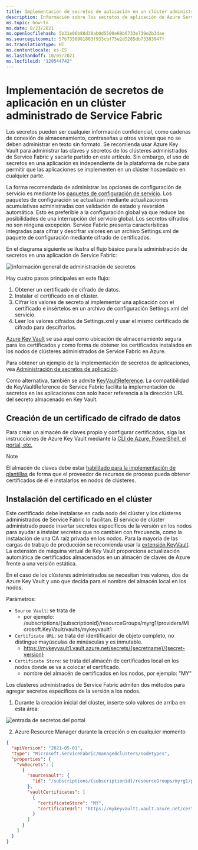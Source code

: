 ```yaml
---
title: Implementación de secretos de aplicación en un clúster administrado de Service Fabric
description: Información sobre los secretos de aplicación de Azure Service Fabric y cómo implementarlos en un clúster administrado
ms.topic: how-to
ms.date: 8/23/2021
ms.openlocfilehash: 5b31e06b88d38ab0d5500e69b6733e739e2b3dae
ms.sourcegitcommit: 57b7356981803f933cbf75e2d5285db73383947f
ms.translationtype: HT
ms.contentlocale: es-ES
ms.lasthandoff: 10/05/2021
ms.locfileid: "129544742"
---
```

# <a name="deploy-application-secrets-to-a-service-fabric-managed-cluster"></a>Implementación de secretos de aplicación en un clúster administrado de Service Fabric

Los secretos pueden ser cualquier información confidencial, como cadenas de conexión de almacenamiento, contraseñas u otros valores que no se deben administrar en texto sin formato. Se recomienda usar Azure Key Vault para administrar las claves y secretos de los clústeres administrados de Service Fabric y sacarle partido en este artículo. Sin embargo, el *uso* de secretos en una aplicación es independiente de la plataforma de nube para permitir que las aplicaciones se implementen en un clúster hospedado en cualquier parte.

La forma recomendada de administrar las opciones de configuración de servicio es mediante los [paquetes de configuración de servicio][config-package]. Los paquetes de configuración se actualizan mediante actualizaciones acumulativas administradas con validación de estado y reversión automática. Esto es preferible a la configuración global ya que reduce las posibilidades de una interrupción del servicio global. Los secretos cifrados no son ninguna excepción. Service Fabric presenta características integradas para cifrar y descifrar valores en un archivo Settings.xml de paquete de configuración mediante cifrado de certificados.

En el diagrama siguiente se ilustra el flujo básico para la administración de secretos en una aplicación de Service Fabric:

![información general de administración de secretos][overview]

Hay cuatro pasos principales en este flujo:

1. Obtener un certificado de cifrado de datos.
2. Instalar el certificado en el clúster.
3. Cifrar los valores de secreto al implementar una aplicación con el certificado e insértelos en un archivo de configuración Settings.xml del servicio.
4. Leer los valores cifrados de Settings.xml y usar el mismo certificado de cifrado para descifrarlos. 

[Azure Key Vault][key-vault-get-started] se usa aquí como ubicación de almacenamiento segura para los certificados y como forma de obtener los certificados instalados en los nodos de clústeres administrados de Service Fabric en Azure.

Para obtener un ejemplo de la implementación de secretos de aplicaciones, vea [Administración de secretos de aplicación](service-fabric-application-secret-management.md).

Como alternativa, también se admite [KeyVaultReference](service-fabric-keyvault-references.md). La compatibilidad de KeyVaultReference de Service Fabric facilita la implementación de secretos en las aplicaciones con solo hacer referencia a la dirección URL del secreto almacenado en Key Vault.

## <a name="create-a-data-encipherment-certificate"></a>Creación de un certificado de cifrado de datos
Para crear un almacén de claves propio y configurar certificados, siga las instrucciones de Azure Key Vault mediante la [CLI de Azure, PowerShell, el portal, etc.][key-vault-certs]

>[!NOTE]
> El almacén de claves debe estar [habilitado para la implementación de plantillas](../key-vault/general/manage-with-cli2.md#bkmk_KVperCLI) de forma que el proveedor de recursos de proceso pueda obtener certificados de él e instalarlos en nodos de clústeres.

## <a name="install-the-certificate-in-your-cluster"></a>Instalación del certificado en el clúster
Este certificado debe instalarse en cada nodo del clúster y los clústeres administrados de Service Fabric lo facilitan. El servicio de clúster administrado puede insertar secretos específicos de la versión en los nodos para ayudar a instalar secretos que no cambien con frecuencia, como la instalación de una CA raíz privada en los nodos. Para la mayoría de las cargas de trabajo de producción se recomienda usar la [extensión KeyVault][key-vault-windows]. La extensión de máquina virtual de Key Vault proporciona actualización automática de certificados almacenados en un almacén de claves de Azure frente a una versión estática.

En el caso de los clústeres administrados se necesitan tres valores, dos de Azure Key Vault y uno que decida para el nombre del almacén local en los nodos.

Parámetros: 
* `Source Vault`: se trata de 
    * por ejemplo: /subscriptions/{subscriptionid}/resourceGroups/myrg1/providers/Microsoft.KeyVault/vaults/mykeyvault1
* `Certificate URL`: se trata del identificador de objeto completo, no distingue mayúsculas de minúsculas y es inmutable.
    * https://mykeyvault1.vault.azure.net/secrets/{secretname}/{secret-version}
* `Certificate Store`: se trata del almacén de certificados local en los nodos donde se va a colocar el certificado.
    * nombre del almacén de certificados en los nodos, por ejemplo: "MY"

Los clústeres administrados de Service Fabric admiten dos métodos para agregar secretos específicos de la versión a los nodos.

1. Durante la creación inicial del clúster, inserte solo valores de arriba en esta área:

![entrada de secretos del portal][sfmc-secrets]

2. Azure Resource Manager durante la creación o en cualquier momento

```json
{
  "apiVersion": "2021-05-01",
  "type": "Microsoft.ServiceFabric/managedclusters/nodetypes",
  "properties": {
    "vmSecrets": [
      {
        "sourceVault": {
          "id": "/subscriptions/{subscriptionid}/resourceGroups/myrg1/providers/Microsoft.KeyVault/vaults/mykeyvault1"
        },
        "vaultCertificates": [
          {
            "certificateStore": "MY",
            "certificateUrl": "https://mykeyvault1.vault.azure.net/certificates/{certificatename}/{secret-version}"
          }
        ]
      }
    ]
  }
}
```

<!-- Links -->
[key-vault-get-started]:../key-vault/general/overview.md
[key-vault-certs]: ../key-vault/certificates/quick-create-cli.md
[config-package]: service-fabric-application-and-service-manifests.md
[key-vault-windows]: ../virtual-machines/extensions/key-vault-windows.md

<!-- Images -->
[overview]:./media/service-fabric-application-and-service-security/overview.png
[sfmc-secrets]:./media/how-to-managed-cluster-application-secrets/sfmc-secrets.png
